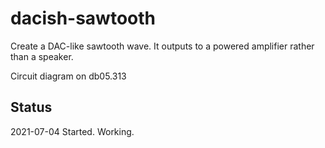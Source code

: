 # dacish-sawtooth

Create a DAC-like sawtooth wave. 
It outputs to a powered amplifier rather than a speaker.

Circuit diagram on db05.313

## Status

2021-07-04	Started. Working.
